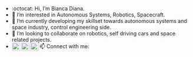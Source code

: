- :octocat:  Hi, I’m Bianca Diana.
- 👀 I’m interested in Autonomous Systems, Robotics, Spacecraft.
- 🌱 I’m currently developing my skillset towards autonomous systems and space industry, control engineering side.
- 💞️ I’m looking to collaborate on robotics, self driving cars and space related projects. 
- 📫 Connect with me:
[<img align="left" alt="BiancaDT | LinkedIn" width="22px" src="https://cdn.jsdelivr.net/npm/simple-icons@v3/icons/linkedin.svg" />][linkedin]
[<img align="left" alt="BiancaDT | Twitter" width="22px" src="https://cdn.jsdelivr.net/npm/simple-icons@v3/icons/twitter.svg" />][twitter]
[<img align="left" alt="BiancaDT | Instagram" width="22px" src="https://cdn.jsdelivr.net/npm/simple-icons@v3/icons/instagram.svg" />][instagram]

<!---
BiancaDT/BiancaDT is a ✨ special ✨ repository because its `README.md` (this file) appears on your GitHub profile.
You can click the Preview link to take a look at your changes.
--->






[linkedin]: https://www.linkedin.com/in/biancaturneanu/
[twitter]: https://twitter.com/curiousbiancat
[instagram]: https://www.instagram.com/biancat.diana/

